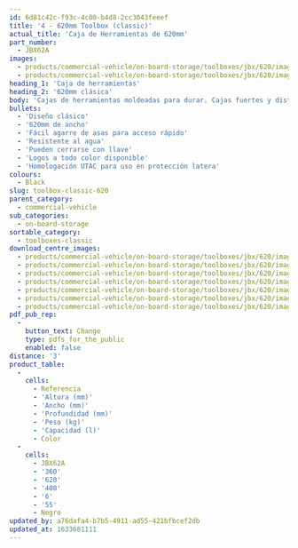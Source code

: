 ```yaml
---
id: 6d81c42c-f93c-4c00-b4d8-2cc3043feeef
title: '4 - 620mm Toolbox (classic)'
actual_title: 'Caja de Herramientas de 620mm'
part_number:
  - JBX62A
images:
  - products/commercial-vehicle/on-board-storage/toolboxes/jbx/620/images-lr/Product_Image_776x776_(518x518_focus_area)-JBX62_01.jpg
  - products/commercial-vehicle/on-board-storage/toolboxes/jbx/620/images-lr/Product_Image_776x776_(518x518_focus_area)-JBX62_02.jpg
heading_1: 'Caja de herramientas'
heading_2: '620mm clásica'
body: 'Cajas de herramientas moldeadas para durar. Cajas fuertes y distintivas para vehículos comerciales en una amplia gama de tamaños.'
bullets:
  - 'Diseño clásico'
  - '620mm de ancho'
  - 'Fácil agarre de asas para acceso rápido'
  - 'Resistente al agua'
  - 'Pueden cerrarse con llave'
  - 'Logos a todo color disponible'
  - 'Homologación UTAC para uso en protección latera'
colours:
  - Black
slug: toolbox-classic-620
parent_category:
  - commercial-vehicle
sub_categories:
  - on-board-storage
sortable_category:
  - toolboxes-classic
download_centre_images:
  - products/commercial-vehicle/on-board-storage/toolboxes/jbx/620/images-hr/JBX62_001.jpg
  - products/commercial-vehicle/on-board-storage/toolboxes/jbx/620/images-hr/JBX62_002.jpg
  - products/commercial-vehicle/on-board-storage/toolboxes/jbx/620/images-hr/JBX62_003.jpg
  - products/commercial-vehicle/on-board-storage/toolboxes/jbx/620/images-hr/JBX62_004.jpg
  - products/commercial-vehicle/on-board-storage/toolboxes/jbx/620/images-hr/JBX62_005.jpg
  - products/commercial-vehicle/on-board-storage/toolboxes/jbx/620/images-hr/JBX62_03.jpg
  - products/commercial-vehicle/on-board-storage/toolboxes/jbx/620/images-hr/JBX62_04.jpg
pdf_pub_rep:
  -
    button_text: Change
    type: pdfs_for_the_public
    enabled: false
distance: '3'
product_table:
  -
    cells:
      - Referencia
      - 'Altura (mm)'
      - 'Ancho (mm)'
      - 'Profundidad (mm)'
      - 'Peso (kg)'
      - 'Capacidad (l)'
      - Color
  -
    cells:
      - JBX62A
      - '360'
      - '620'
      - '400'
      - '6'
      - '55'
      - Negro
updated_by: a76dafa4-b7b5-4911-ad55-421bfbcef2db
updated_at: 1633681111
---
```

